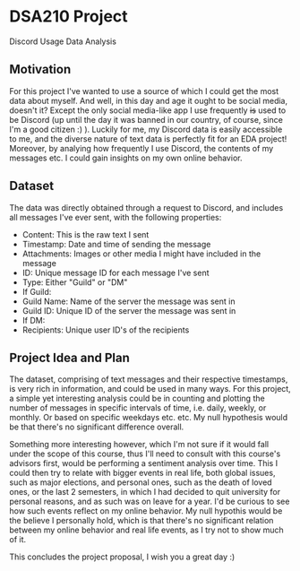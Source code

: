 # DSA210 Project
Discord Usage Data Analysis

## Motivation
For this project I've wanted to use a source of which I could get the most data about myself. And well, in this day and age it ought to be social media, doesn't it? Except the only social media-like app I use frequently ~~is~~ used to be Discord (up until the day it was banned in our country, of course, since I'm a good citizen :) ). Luckily for me, my Discord data is easily accessible to me, and the diverse nature of text data is perfectly fit for an EDA project! Moreover, by analying how frequently I use Discord, the contents of my messages etc. I could gain insights on my own online behavior.

## Dataset
The data was directly obtained through a request to Discord, and includes all messages I've ever sent, with the following properties:
- Content: This is the raw text I sent
- Timestamp: Date and time of sending the message
- Attachments: Images or other media I might have included in the message
- ID: Unique message ID for each message I've sent
- Type: Either "Guild" or "DM"
 - If Guild:
  - Guild Name: Name of the server the message was sent in
  - Guild ID: Unique ID of the server the message was sent in
 - If DM:
  - Recipients: Unique user ID's of the recipients

## Project Idea and Plan
The dataset, comprising of text messages and their respective timestamps, is very rich in information, and could be used in many ways. For this project, a simple yet interesting analysis could be in counting and plotting the number of messages in specific intervals of time, i.e. daily, weekly, or monthly. Or based on specific weekdays etc. etc. My null hypothesis would be that there's no significant difference overall.

Something more interesting however, which I'm not sure if it would fall under the scope of this course, thus I'll need to consult with this course's advisors first, would be performing a sentiment analysis over time. This I could then try to relate with bigger events in real life, both global issues, such as major elections, and personal ones, such as the death of loved ones, or the last 2 semesters, in which I had decided to quit university for personal reasons, and as such was on leave for a year. I'd be curious to see how such events reflect on my online behavior. My null hypothis would be the believe I personally hold, which is that there's no significant relation between my online behavior and real life events, as I try not to show much of it.

This concludes the project proposal, I wish you a great day :)
